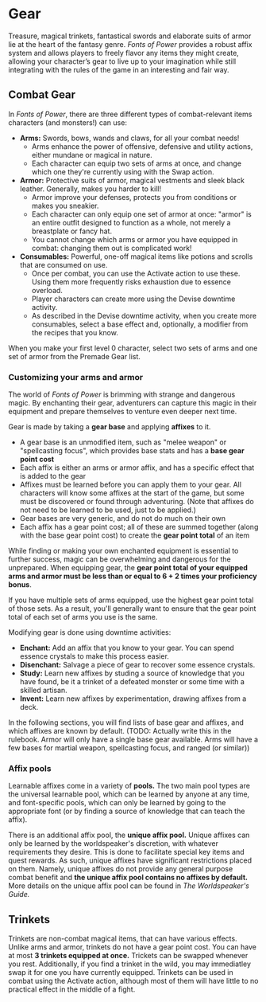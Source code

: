 # Gear

Treasure, magical trinkets, fantastical swords and elaborate suits of armor lie at the heart of the fantasy genre. *Fonts of Power* provides a robust affix system and allows players to freely flavor any items they might create, allowing your character’s gear to live up to your imagination while still integrating with the rules of the game in an interesting and fair way.

## Combat Gear

In *Fonts of Power*, there are three different types of combat-relevant items characters (and monsters!) can use:

- **Arms:** Swords, bows, wands and claws, for all your combat needs!
  - Arms enhance the power of offensive, defensive and utility actions, either mundane or magical in nature.
  - Each character can equip two sets of arms at once, and change which one they're currently using with the Swap action.
- **Armor:** Protective suits of armor, magical vestments and sleek black leather. Generally, makes you harder to kill!
  - Armor improve your defenses, protects you from conditions or makes you sneakier.
  - Each character can only equip one set of armor at once: "armor" is an entire outfit designed to function as a whole, not merely a breastplate or fancy hat.
  - You cannot change which arms or armor you have equipped in combat: changing them out is complicated work!
- **Consumables:** Powerful, one-off magical items like potions and scrolls that are consumed on use.
  - Once per combat, you can use the Activate action to use these. Using them more frequently risks exhaustion due to essence overload.
  - Player characters can create more using the Devise downtime activity.
  - As described in the Devise downtime activity, when you create more consumables, select a base effect and, optionally, a modifier from the recipes that you know.

When you make your first level 0 character, select two sets of arms and one set of armor from the Premade Gear list.

### Customizing your arms and armor

The world of *Fonts of Power* is brimming with strange and dangerous magic.
By enchanting their gear, adventurers can capture this magic in their equipment and prepare themselves to venture even deeper next time.

Gear is made by taking a **gear base** and applying **affixes** to it.

- A gear base is an unmodified item, such as "melee weapon" or "spellcasting focus", which provides base stats and has a **base gear point cost**
- Each affix is either an arms or armor affix, and has a specific effect that is added to the gear
- Affixes must be learned before you can apply them to your gear. All characters will know some affixes at the start of the game, but some must be discovered or found through adventuring. (Note that affixes do not need to be learned to be used, just to be applied.)
- Gear bases are very generic, and do not do much on their own
- Each affix has a gear point cost; all of these are summed together (along with the base gear point cost) to create the **gear point total** of an item

While finding or making your own enchanted equipment is essential to further success, magic can be overwhelming and dangerous for the unprepared.
When equipping gear, the **gear point total of your equipped arms and armor must be less than or equal to 6 + 2 times your proficiency bonus**.

If you have multiple sets of arms equipped, use the highest gear point total of those sets.
As a result, you'll generally want to ensure that the gear point total of each set of arms you use is the same.

Modifying gear is done using downtime activities:

- **Enchant:** Add an affix that you know to your gear. You can spend essence crystals to make this process easier.
- **Disenchant:** Salvage a piece of gear to recover some essence crystals.
- **Study:** Learn new affixes by studing a source of knowledge that you have found, be it a trinket of a defeated monster or some time with a skilled artisan.
- **Invent:** Learn new affixes by experimentation, drawing affixes from a deck.

In the following sections, you will find lists of base gear and affixes, and which affixes are known by default.
(TODO: Actually write this in the rulebook. Armor will only have a single base gear available. Arms will have a few bases for martial weapon, spellcasting focus, and ranged (or similar))

### Affix pools

Learnable affixes come in a variety of **pools.**
The two main pool types are the universal learnable pool, which can be learned by anyone at any time, and font-specific pools, which can only be learned by going to the appropriate font (or by finding a source of knowledge that can teach the affix).

There is an additional affix pool, the **unique affix pool.**
Unique affixes can only be learned by the worldspeaker's discretion, with whatever requirements they desire.
This is done to facilitate special key items and quest rewards.
As such, unique affixes have significant restrictions placed on them.
Namely, unique affixes do not provide any general purpose combat benefit and **the unique affix pool contains no affixes by default.**
More details on the unique affix pool can be found in *The Worldspeaker's Guide.*

## Trinkets

Trinkets are non-combat magical items, that can have various effects.
Unlike arms and armor, trinkets do not have a gear point cost.
You can have at most **3 trinkets equipped at once.**
Trickets can be swapped whenever you rest.
Additionally, if you find a trinket in the wild, you may immediatley swap it for one you have currently equipped.
Trinkets can be used in combat using the Activate action, although most of them will have little to no practical effect in the middle of a fight.
